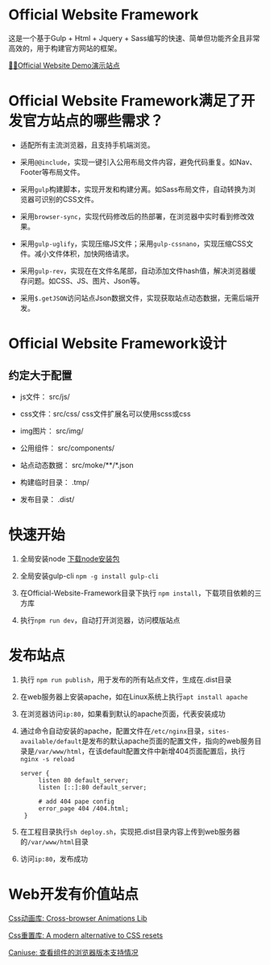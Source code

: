 # Official Website Framework
这是一个基于Gulp + Html + Jquery + Sass编写的快速、简单但功能齐全且非常高效的，用于构建官方网站的框架。  

[🚀🚀Official Website Demo演示站点](https://zhlu32.github.io/official-website-framework/index.html)


# Official Website Framework满足了开发官方站点的哪些需求？  
* 适配所有主流浏览器，且支持手机端浏览。

* 采用`@@include`，实现一键引入公用布局文件内容，避免代码重复。如Nav、Footer等布局文件。
  
* 采用`gulp`构建脚本，实现开发和构建分离。如Sass布局文件，自动转换为浏览器可识别的CSS文件。
  
* 采用`browser-sync`，实现代码修改后的热部署，在浏览器中实时看到修改效果。

* 采用`gulp-uglify`，实现压缩JS文件；采用`gulp-cssnano`，实现压缩CSS文件。减小文件体积，加快网络请求。
  
* 采用`gulp-rev`，实现在在文件名尾部，自动添加文件hash值，解决浏览器缓存问题。如CSS、JS、图片、Json等。
  
* 采用`$.getJSON`访问站点Json数据文件，实现获取站点动态数据，无需后端开发。  


# Official Website Framework设计
## 约定大于配置
* js文件： src/js/  

* css文件：src/css/  css文件扩展名可以使用scss或css

* img图片： src/img/

* 公用组件： src/components/

* 站点动态数据： src/moke/**/*.json

* 构建临时目录： .tmp/
  
* 发布目录：    .dist/


# 快速开始
1. 全局安装node [下载node安装包](https://nodejs.org/zh-cn/download/)
   
2. 全局安装gulp-cli  `npm -g install gulp-cli`  
   
3. 在Official-Website-Framework目录下执行 `npm install`，下载项目依赖的三方库
   
4. 执行`npm run dev`，自动打开浏览器，访问模版站点


# 发布站点
1. 执行 `npm run publish`，用于发布的所有站点文件，生成在.dist目录
   
2. 在web服务器上安装apache，如在Linux系统上执行`apt install apache`
   
3. 在浏览器访问`ip:80`，如果看到默认的apache页面，代表安装成功
   
4. 通过命令自动安装的apache，配置文件在`/etc/nginx`目录，`sites-available/default`是发布的默认apache页面的配置文件，指向的web服务目录是`/var/www/html`，在该default配置文件中新增404页面配置后，执行`nginx -s reload`
     
   ```
   server {
        listen 80 default_server;
        listen [::]:80 default_server;

        # add 404 pape config
        error_page 404 /404.html;
    }
   ```  
   
5. 在工程目录执行`sh deploy.sh`，实现把.dist目录内容上传到web服务器的`/var/www/html`目录
   
6. 访问`ip:80`，发布成功


# Web开发有价值站点
[Css动画库: Cross-browser Animations Lib](https://animate.style/)  

[Css重置库: A modern alternative to CSS resets](https://github.com/necolas/normalize.css)  

[Caniuse: 查看组件的浏览器版本支持情况](https://caniuse.com/)


